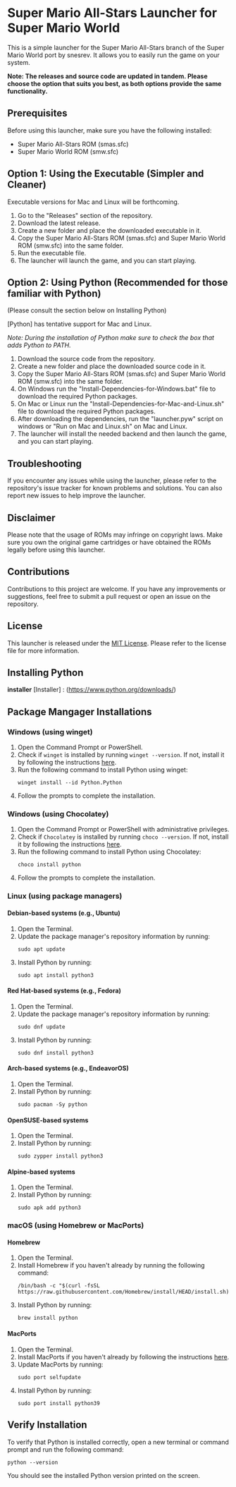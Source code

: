 # Super Mario All-Stars Launcher for Super Mario World

This is a simple launcher for the Super Mario All-Stars branch of the Super Mario World port by snesrev. It allows you to easily run the game on your system. 

**Note: The releases and source code are updated in tandem. Please choose the option that suits you best, as both options provide the same functionality.**

## Prerequisites

Before using this launcher, make sure you have the following installed:

- Super Mario All-Stars ROM (smas.sfc)
- Super Mario World ROM (smw.sfc)

## Option 1: Using the Executable (Simpler and Cleaner)

Executable versions for Mac and Linux will be forthcoming.

1. Go to the "Releases" section of the repository.
2. Download the latest release.
3. Create a new folder and place the downloaded executable in it.
4. Copy the Super Mario All-Stars ROM (smas.sfc) and Super Mario World ROM (smw.sfc) into the same folder.
5. Run the executable file.
6. The launcher will launch the game, and you can start playing.

## Option 2: Using Python (Recommended for those familiar with Python)
(Please consult the section below on Installing Python)

[Python] has tentative support for Mac and Linux. 


*Note: During the installation of Python make sure to check the box that adds Python to PATH.*

1. Download the source code from the repository.
2. Create a new folder and place the downloaded source code in it.
3. Copy the Super Mario All-Stars ROM (smas.sfc) and Super Mario World ROM (smw.sfc) into the same folder.
4. On Windows run the "Install-Dependencies-for-Windows.bat" file to download the required Python packages.
4. On Mac or Linux run the "Install-Dependencies-for-Mac-and-Linux.sh" file to download the required Python packages.
5. After downloading the dependencies, run the "launcher.pyw" script on windows or "Run on Mac and Linux.sh" on Mac and Linux.
6. The launcher will install the needed backend and then launch the game, and you can start playing.

## Troubleshooting

If you encounter any issues while using the launcher, please refer to the repository's issue tracker for known problems and solutions. You can also report new issues to help improve the launcher.

## Disclaimer

Please note that the usage of ROMs may infringe on copyright laws. Make sure you own the original game cartridges or have obtained the ROMs legally before using this launcher.

## Contributions

Contributions to this project are welcome. If you have any improvements or suggestions, feel free to submit a pull request or open an issue on the repository.

## License

This launcher is released under the [MIT License](LICENSE). Please refer to the license file for more information.

## Installing Python

**installer**
[Installer] : (https://www.python.org/downloads/)

## Package Mangager Installations

### Windows (using winget)

1. Open the Command Prompt or PowerShell.
2. Check if `winget` is installed by running `winget --version`. If not, install it by following the instructions [here](https://docs.microsoft.com/en-us/windows/package-manager/winget/).
3. Run the following command to install Python using winget:
   ```shell
   winget install --id Python.Python
   ```
4. Follow the prompts to complete the installation.

### Windows (using Chocolatey)

1. Open the Command Prompt or PowerShell with administrative privileges.
2. Check if `Chocolatey` is installed by running `choco --version`. If not, install it by following the instructions [here](https://chocolatey.org/install).
3. Run the following command to install Python using Chocolatey:
   ```shell
   choco install python
   ```
4. Follow the prompts to complete the installation.

### Linux (using package managers)

#### Debian-based systems (e.g., Ubuntu)

1. Open the Terminal.
2. Update the package manager's repository information by running:
   ```shell
   sudo apt update
   ```
3. Install Python by running:
   ```shell
   sudo apt install python3
   ```

#### Red Hat-based systems (e.g., Fedora)

1. Open the Terminal.
2. Update the package manager's repository information by running:
   ```shell
   sudo dnf update
   ```
3. Install Python by running:
   ```shell
   sudo dnf install python3
   ```

#### Arch-based systems (e.g., EndeavorOS)

1. Open the Terminal.
2. Install Python by running:
   ```shell
   sudo pacman -Sy python
   ```

#### OpenSUSE-based systems

1. Open the Terminal.
2. Install Python by running:
   ```shell
   sudo zypper install python3
   ```

#### Alpine-based systems

1. Open the Terminal.
2. Install Python by running:
   ```shell
   sudo apk add python3
   ```

### macOS (using Homebrew or MacPorts)

#### Homebrew

1. Open the Terminal.
2. Install Homebrew if you haven't already by running the following command:
   ```shell
   /bin/bash -c "$(curl -fsSL https://raw.githubusercontent.com/Homebrew/install/HEAD/install.sh)"
   ```
3. Install Python by running:
   ```shell
   brew install python
   ```

#### MacPorts

1. Open the Terminal.
2. Install MacPorts if you haven't already by following the instructions [here](https://www.macports.org/install.php).
3. Update MacPorts by running:
   ```shell
   sudo port selfupdate
   ```
4. Install Python by running:
   ```shell
   sudo port install python39
   ```

## Verify Installation

To verify that Python is installed correctly, open a new terminal or command prompt and run the following command:

```shell
python --version
```

You should see the installed Python version printed on the screen.
```
